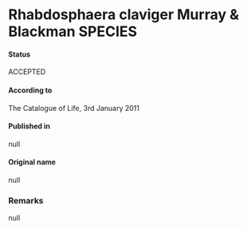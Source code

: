 Rhabdosphaera claviger Murray & Blackman SPECIES
=======

#### Status
ACCEPTED

#### According to
The Catalogue of Life, 3rd January 2011

#### Published in
null

#### Original name
null

### Remarks
null